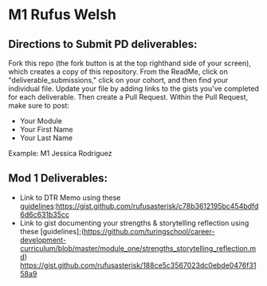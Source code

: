 # M1 Rufus Welsh

 ## Directions to Submit PD deliverables:
Fork this repo (the fork button is at the top righthand side of your screen), which creates a copy of this repository. From the ReadMe, click on "deliverable_submissions," click on your cohort, and then find your individual file. Update your file by adding links to the gists you've completed for each deliverable. Then create a Pull Request. Within the Pull Request, make sure to post:

* Your Module
* Your First Name
* Your Last Name

Example: M1 Jessica Rodriguez

## Mod 1 Deliverables:
* Link to DTR Memo using these [guidelines](https://github.com/turingschool/career-development-curriculum/blob/master/module_one/dtr_guidelines_memo.md):https://gist.github.com/rufusasterisk/c78b3612195bc454bdfd6d6c631b35cc
* Link to gist documenting your strengths & storytelling reflection using these [guidelines];(https://github.com/turingschool/career-development-curriculum/blob/master/module_one/strengths_storytelling_reflection.md)
https://gist.github.com/rufusasterisk/188ce5c3567023dc0ebde0476f3158a9
